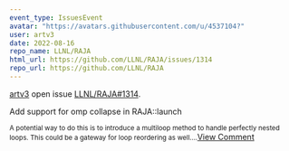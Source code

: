 ```yaml
---
event_type: IssuesEvent
avatar: "https://avatars.githubusercontent.com/u/4537104?"
user: artv3
date: 2022-08-16
repo_name: LLNL/RAJA
html_url: https://github.com/LLNL/RAJA/issues/1314
repo_url: https://github.com/LLNL/RAJA
---
```


<a href='https://github.com/artv3' target='_blank'>artv3</a> open issue <a href='https://github.com/LLNL/RAJA/issues/1314' target='_blank'>LLNL/RAJA#1314</a>.

<p>Add support for omp collapse in RAJA::launch</p><small>A potential way to do this is to introduce a multiloop method to handle perfectly nested loops. This could be a gateway for loop reordering as well....</small><a href='https://github.com/LLNL/RAJA/issues/1314' target='_blank'>View Comment</a>